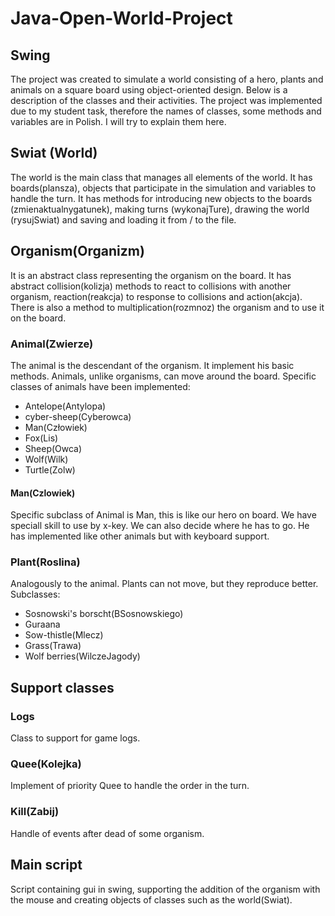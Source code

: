<h1> Java-Open-World-Project</h1>
<h2>Swing</h2>
The project was created to simulate a world consisting of a hero, plants and animals on a square board using object-oriented design. Below is a description of the classes and their activities. The project was implemented due to my student task, therefore the names of classes, some methods and variables are in Polish. I will try to explain them here.
<h2>Swiat (World)</h2>
The world is the main class that manages all elements of the world. It has boards(plansza), objects that participate in the simulation and variables to handle the turn. It has methods for introducing new objects to the boards (zmienaktualnygatunek), making turns (wykonajTure), drawing the world (rysujSwiat) and saving and loading it from / to the file.
<h2>Organism(Organizm)</h2>
It is an abstract class representing the organism on the board. It has abstract collision(kolizja) methods to react to collisions with another organism, reaction(reakcja) to response to collisions and action(akcja). There is also a method to multiplication(rozmnoz) the organism and to use it on the board.
<h3>Animal(Zwierze)</h3>
The animal is the descendant of the organism. It implement his basic methods. Animals, unlike organisms, can move around the board. Specific classes of animals have been implemented:
<ul>
<li>Antelope(Antylopa)</li>
<li>cyber-sheep(Cyberowca)</li>
<li>Man(Człowiek)</li>
<li>Fox(Lis)</li>
<li>Sheep(Owca)</li>
<li>Wolf(Wilk)</li>
<li>Turtle(Zolw)</li>
</ul>
<h4>Man(Czlowiek)</h4>
Specific subclass of Animal is Man, this is like our hero on board. We have speciall skill to use by x-key. We can also decide where he has to go. He has implemented like other animals but with keyboard support. 
<h3>Plant(Roslina)</h3>
Analogously to the animal. Plants can not move, but they reproduce better. Subclasses:
<ul>
<li>Sosnowski's borscht(BSosnowskiego)</li>
<li>Guraana</li>
<li>Sow-thistle(Mlecz)</li>
<li>Grass(Trawa)</li>
<li>Wolf berries(WilczeJagody)</li>
</ul>
<h2>Support classes</h2>
<h3>Logs</h3>
Class to support for game logs.
<h3>Quee(Kolejka)</h3>
Implement of priority Quee to handle the order in the turn.
<h3>Kill(Zabij)</h3>
Handle of events after dead of some organism.
<h2>Main script</h2>
Script containing gui in swing, supporting the addition of the organism with the mouse and creating objects of classes such as the world(Swiat).
